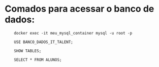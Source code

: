 # Comados para acessar o banco de dados:

        docker exec -it meu_mysql_container mysql -u root -p
        
        USE BANCO_DADOS_IT_TALENT;

        SHOW TABLES;

        SELECT * FROM ALUNOS;
        